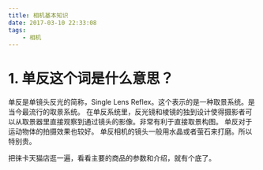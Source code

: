 ```yaml
---
title: 相机基本知识
date: 2017-03-10 22:33:08
tags:
	- 相机
---
```

# 1. 单反这个词是什么意思？
单反是单镜头反光的简称，Single Lens Reflex。这个表示的是一种取景系统。是当今最流行的取景系统。
在单反系统里，反光镜和棱镜的独到设计使得摄影者可以从取景器里直接观察到通过镜头的影像。非常有利于直接取景构图。
单反对于运动物体的拍摄效果也较好。
单反相机的镜头一般用水晶或者萤石来打磨。所以特别贵。

把徕卡天猫店逛一遍，看看主要的商品的参数和介绍，就有个底了。







